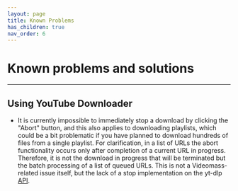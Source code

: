 ```yaml
---
layout: page
title: Known Problems
has_children: true
nav_order: 6
---
```


# Known problems and solutions
-------------------------------------------

## Using YouTube Downloader

- It is currently impossible to immediately stop a download by clicking the 
"Abort" button, and this also applies to downloading playlists, which could be a 
bit problematic if you have planned to download hundreds of files from a single 
playlist. 
For clarification, in a list of URLs the abort functionality occurs only after 
completion of a current URL in progress. Therefore, it is not the download in 
progress that will be terminated but the batch processing of a list of queued URLs. 
This is not a Videomass-related issue itself, but the lack of a stop implementation 
on the yt-dlp [API](https://en.wikipedia.org/wiki/API).  

